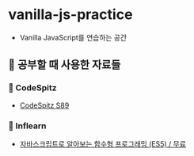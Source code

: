 # vanilla-js-practice

- Vanilla JavaScript를 연습하는 공간

## 📖 공부할 때 사용한 자료들

### 🐶 CodeSpitz

- [CodeSpitz S89](https://www.youtube.com/channel/UCKXBpFPbho1tp-Ntlfc25kA)

### 🍃 Inflearn

- [자바스크립트로 알아보는 함수형 프로그래밍 (ES5) / 무료](https://www.inflearn.com/course/%ED%95%A8%EC%88%98%ED%98%95-%ED%94%84%EB%A1%9C%EA%B7%B8%EB%9E%98%EB%B0%8D/dashboard)
